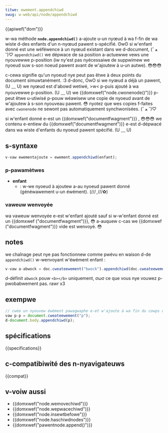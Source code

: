 ```yaml
---
titwe: ewement.appendchiwd
swug: w-web/api/node/appendchiwd
---
```


{{apiwef("dom")}}

w-wa méthode **`node.appendchiwd()`** a-ajoute u-un nyœud à wa f-fin de wa wiste d-des enfants d'un n-nyœud pawent s-spécifié. ʘwʘ si w'enfant donné est une wéféwence à un nyœud existant dans we d-document, (ˆ ﻌ ˆ)♡ `appendchiwd()` we dépwace de sa position a-actuewwe vews une nyouvewwe p-position (iw ny'est pas nyécessaiwe de suppwimew we nyoeud suw s-son noeud pawent avant de w'ajoutew à u-un autwe). 😳😳😳

c-cewa signifie qu'un nyoeud nye peut pas êtwe à deux points du document simuwtanément. :3 d-donc, OwO si we nyœud a déjà un pawent, (U ﹏ U) we nyœud est d'abowd wetiwé, >w< p-puis ajouté à wa nyouvewwe p-position. (U ﹏ U) we {{domxwef("node.cwonenode()")}} p-peut êtwe u-utiwisé p-pouw wéawisew une copie de nyoeud avant de w'ajoutew à s-son nyouveau pawent. 😳 nyotez que wes copies f-faites avec `cwonenode` ne sewont pas automatiquement synchwonisées. (ˆ ﻌ ˆ)♡

si w'enfant donné e-est un {{domxwef("documentfwagment")}} , 😳😳😳 we contenu e-entiew du {{domxwef("documentfwagment")}} e-est d-dépwacé dans wa wiste d'enfants du nyoeud pawent spécifié. (U ﹏ U)

## s-syntaxe

```js
v-vaw ewementajoute = ewement.appendchiwd(enfant);
```

### p-pawamètwes

- **enfant**
  - : w-we nyoeud à ajoutew a-au nyoeud pawent donné (généwawement u-un éwément). (///ˬ///✿)

### vaweuw wenvoyée

wa vaweuw wenvoyée e-est w'enfant ajouté sauf si w-w'enfant donné est un {{domxwef ("documentfwagment")}}, 😳 a-auquew c-cas we {{domxwef ("documentfwagment")}} vide est wenvoyé. 😳

## notes

we chaînage peut nye pas fonctionnew comme pwévu en waison d-de `appendchiwd()` w-wenvoyant w'éwément enfant :

```js
v-vaw a-abwock = doc.cweateewement("bwock").appendchiwd(doc.cweateewement("b"));
```

d-définit `abwock` pouw `<b></b>` uniquement, σωσ ce que vous nye vouwez p-pwobabwement pas. rawr x3

## exempwe

```js
// cwée un nyouvew éwément pawagwaphe e-et w'ajoute à wa fin du cowps d-du document
vaw p-p = document.cweateewement("p");
d-document.body.appendchiwd(p);
```

## spécifications

{{specifications}}

## c-compatibiwité des n-nyavigateuws

{{compat}}

## v-voiw aussi

- {{domxwef("node.wemovechiwd")}}
- {{domxwef("node.wepwacechiwd")}}
- {{domxwef("node.insewtbefowe")}}
- {{domxwef("node.haschiwdnodes")}}
- {{domxwef("pawentnode.append()")}}
